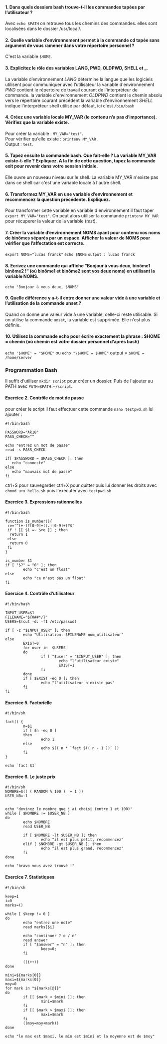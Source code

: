 #### 1. Dans quels dossiers bash trouve-t-il les commandes tapées par l’utilisateur ?
Avec `echo $PATH` on retrouve tous les chemins des commandes. elles sont localisées dans le dossier /usr/local/.

#### 2. Quelle variable d’environnement permet à la commande cd tapée sans argument de vous ramener dans votre répertoire personnel ?
C'est la variable `$HOME`.

#### 3. Explicitez le rôle des variables LANG, PWD, OLDPWD, SHELL et _.
La variable d’environnement _LANG_ détermine la langue que les logiciels utilisent pour communiquer avec l’utilisateur la variable d'environnement _PWD_ contient le répertoire de travail courant de l'interpréteur de commande. la variable d'environnement _OLDPWD_ contient le chemin absolu vers le répertoire courant précédent la variable d'environnement _SHELL_ indique l'interpréteur shell utilisé par défaut, ici c'est `/bin/bash`

#### 4. Créez une variable locale MY_VAR (le contenu n’a pas d’importance). Vérifiez que la variable existe.
Pour créer la variable : `MY_VAR="test"`.<br>
Pour vérifier qu'elle existe : `printenv MY_VAR` .<br>
Output : `test`.

#### 5. Tapez ensuite la commande bash. Que fait-elle ? La variable MY_VAR existe-t-elle ? Expliquez. A la fin de cette question, tapez la commande exit pour revenir dans votre session initiale.
Elle ouvre un nouveau niveau sur le shell. La variable MY_VAR n'existe pas dans ce shell car c'est une variable locale à l'autre shell. 

#### 6. Transformez MY_VAR en une variable d’environnement et recommencez la question précédente. Expliquez.
Pour transformer cette variable en variable d'environnement il faut taper `export MY_VAR="test"`. On peut alors utiliser la commande `printenv MY_VAR` pour récuperer la valeur de la variable (_test_).

#### 7. Créer la variable d’environnement NOMS ayant pour contenu vos noms de binômes séparés par un espace. Afficher la valeur de NOMS pour vérifier que l’affectation est correcte.
`export NOMS="lucas franck"`
`echo $NOMS`
`output : lucas franck`

#### 8. Ecrivez une commande qui affiche ”Bonjour à vous deux, binôme1 binôme2 !” (où binôme1 et binôme2 sont vos deux noms) en utilisant la variable NOMS.
`echo "Bonjour à vous deux, $NOMS"`

#### 9. Quelle différence y a-t-il entre donner une valeur vide à une variable et l’utilisation de la commande unset ?
Quand on donne une valeur vide à une variable, celle-ci reste utilisable. Si on utilise la commande `unset`, la variable est supprimée. Elle n'est plus définie.

#### 10. Utilisez la commande echo pour écrire exactement la phrase : $HOME = chemin (où chemin est votre dossier personnel d’après bash)

`echo '$HOME' = "$HOME"`
ou
`echo "\$HOME = $HOME"`
output = `$HOME = /home/server`

### Programmation Bash

Il suffit d'utiliser `mkdir script` pour créer un dossier.
Puis de l'ajouter au PATH avec `PATH=$PATH:~/script`.

 #### Exercice 2. Contrôle de mot de passe

pour créer le script il faut effectuer cette commande `nano testpwd.sh`
lui ajouter :<br>
```
#!/bin/bash

PASSWORD="Ak18"
PASS_CHECK=""

echo "entrez un mot de passe"
read -s PASS_CHECK

if[ $PASSWORD = $PASS_CHECK ]; then
   echo "connecté"
else
   echo "mauvais mot de passe"
fi
```

ctrl+S pour sauvegarder
ctrl+X pour quitter
puis lui donner les droits avec `chmod u+x hello.sh`
puis l'executer avec `testpwd.sh`

#### Exercice 3. Expressions rationnelles
```                                            
#!/bin/bash

function is_number(){
 re='^[+-]?[0-9]+([.][0-9]+)?$'
 if ! [[ $1 =~ $re ]] ; then
  return 1
 else
  return 0
 fi
}

is_number $1
if [ "$?" = "0" ]; then
        echo "c'est un float"
else
        echo "ce n'est pas un float"
fi
```
#### Exercice 4. Contrôle d’utilisateur

```
#!/bin/bash

INPUT_USER=$1
FILENAME="${0##*/}"
USERS=$(cut -d: -f1 /etc/passwd)

if [ -z "$INPUT_USER" ]; then
        echo "Utilisation: $FILENAME nom_utilisateur"
else
        EXIST=0
        for user in  $USERS
        do
                if [ "$user" = "$INPUT_USER" ]; then
                        echo "l'utilisateur existe"
                        EXIST=1
                fi
        done
        if [ $EXIST -eq 0 ]; then
                echo "l'utilisateur n'existe pas"
        fi
fi
```

#### Exercice 5. Factorielle

```
#!/bin/sh 
 
fact() { 
        n=$1 
        if [ $n -eq 0 ] 
        then 
                echo 1 
        else 
                echo $(( n * `fact $(( n - 1 ))` )) 
        fi 
} 
 
echo `fact $1`
```

#### Exercice 6. Le juste prix
```
#!/bin/sh 
NOMBRE=$(( ( RANDOM % 100 )  + 1 ))
USER_NB=-1


echo "devinez le nombre que j'ai choisi (entre 1 et 100)"
while [ $NOMBRE != $USER_NB ]
do
        echo $NOMBRE
        read USER_NB

        if [ $NOMBRE -lt $USER_NB ]; then
                echo "il est plus petit, recommencez"
        elif [ $NOMBRE -gt $USER_NB ]; then
                echo "il est plus grand, recommencez"
        fi
done

echo "bravo vous avez trouvé !"
```
#### Exercice 7. Statistiques
```
#!/bin/sh

keep=1
i=0
marks=()

while [ $keep != 0 ]
do
        echo "entrez une note"
        read marks[$i]

        echo "continuer ? o / n"
        read answer
        if [ "$answer" = "n" ]; then
                keep=0;
        fi

        ((i++))
done

mini=${marks[0]}
maxi=${marks[0]}
moy=0
for mark in "${marks[@]}"
do
        if [[ $mark < $mini ]]; then
                mini=$mark
        fi
        if [[ $mark > $maxi ]]; then
                maxi=$mark
        fi
        ((moy=moy+mark))
done

echo "le max est $maxi, le min est $mini et la moyenne est de $moy"
```
